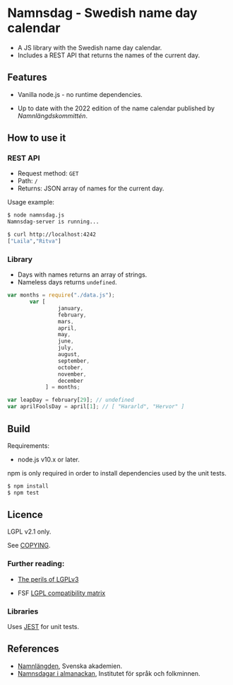 # Namnsdag - Swedish name day calendar

* A JS library with the Swedish name day calendar.
* Includes a REST API that returns the names of the current day.

## Features
* Vanilla node.js - no runtime dependencies.

* Up to date with the 2022 edition of the name calendar published by *Namnlängdskommittén*.

## How to use it

### REST API
* Request method: `GET`
* Path: `/`
* Returns: JSON array of names for the current day.

Usage example:
```bash
$ node namnsdag.js
Namnsdag-server is running...

$ curl http://localhost:4242
["Laila","Ritva"]
```

### Library
* Days with names returns an array of strings.
* Nameless days returns `undefined`.


```javascript
var months = require("./data.js");
       var [
                january,
                february,
                mars,
                april,
                may,
                june,
                july,
                august,
                september,
                october,
                november,
                december
            ] = months;

var leapDay = february[29]; // undefined
var aprilFoolsDay = april[1]; // [ "Hararld", "Hervor" ]
```

## Build
Requirements:

* node.js v10.x or later.

npm is only required in order to install dependencies used by the unit tests.

```bash
$ npm install
$ npm test
```

## Licence
LGPL v2.1 only.

See [COPYING](COPYING).

### Further reading:

* [The perils of LGPLv3](https://nikmav.blogspot.com/2013/03/the-perils-of-lgplv3.html)

* FSF [LGPL compatibility matrix](https://gplv3.fsf.org/dd3-faq#gpl-compat-matrix)

### Libraries
Uses [JEST](https://github.com/facebook/jest) for unit tests.


## References
* [Namnlängden](https://www.svenskaakademien.se/svenska-akademien/almanackan/namnlangden), Svenska akademien.
* [Namnsdagar i almanackan](https://www.isof.se/lar-dig-mer/kunskapsbanker/lar-dig-mer-om-personnamn-i-sverige/namnsdagar-i-almanackan), Institutet för språk och folkminnen.

